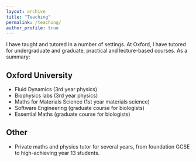 ```yaml
---
layout: archive
title: "Teaching"
permalink: /teaching/
author_profile: true
---
```


I have taught and tutored in a number of settings. At Oxford, I have tutored for undergraduate and graduate, practical and lecture-based courses. As a summary:
## Oxford University
- Fluid Dynamics (3rd year physics)
- Biophysics labs (3rd year physics)
- Maths for Materials Science (1st year materials science)
- Software Engineering (graduate course for biologists)
- Essential Maths (graduate course for biologists)

## Other
- Private maths and physics tutor for several years, from foundation GCSE to high-achieving year 13 students.